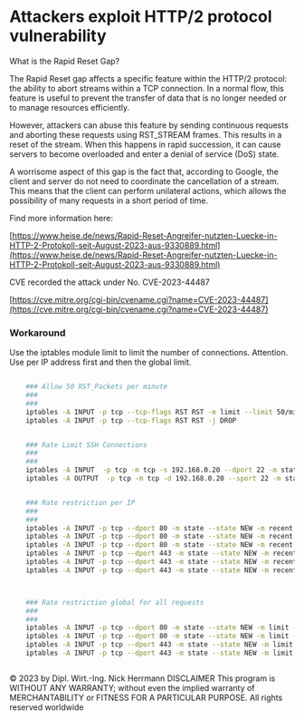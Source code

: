 # Attackers exploit HTTP/2 protocol vulnerability

What is the Rapid Reset Gap?

The Rapid Reset gap affects a specific feature within the HTTP/2 protocol: the ability to abort streams within a TCP connection. In a normal flow, this feature is useful to prevent the transfer of data that is no longer needed or to manage resources efficiently.

However, attackers can abuse this feature by sending continuous requests and aborting these requests using RST_STREAM frames. This results in a reset of the stream. When this happens in rapid succession, it can cause servers to become overloaded and enter a denial of service (DoS) state.

A worrisome aspect of this gap is the fact that, according to Google, the client and server do not need to coordinate the cancellation of a stream. This means that the client can perform unilateral actions, which allows the possibility of many requests in a short period of time.

Find more information here: 

[https://www.heise.de/news/Rapid-Reset-Angreifer-nutzten-Luecke-in-HTTP-2-Protokoll-seit-August-2023-aus-9330889.html](https://www.heise.de/news/Rapid-Reset-Angreifer-nutzten-Luecke-in-HTTP-2-Protokoll-seit-August-2023-aus-9330889.html)

CVE recorded the attack under No. CVE-2023-44487

[https://cve.mitre.org/cgi-bin/cvename.cgi?name=CVE-2023-44487](https://cve.mitre.org/cgi-bin/cvename.cgi?name=CVE-2023-44487)

### Workaround

Use the iptables module limit to limit the number of connections. Attention. Use per IP address first and then the global limit.

```bash

    ### Allow 50 RST_Packets per minute
    ###
    ###
    iptables -A INPUT -p tcp --tcp-flags RST RST -m limit --limit 50/min -j ACCEPT
    iptables -A INPUT -p tcp --tcp-flags RST RST -j DROP


    ### Rate Limit SSH Connections
    ###
    ###
    iptables -A INPUT  -p tcp -m tcp -s 192.168.0.20 --dport 22 -m state --state NEW,ESTABLISHED -m limit --limit 3/min --limit-burst 5 -j ACCEPT
    iptables -A OUTPUT  -p tcp -m tcp -d 192.168.0.20 --sport 22 -m state --state ESTABLISHED,RELATED -j ACCEPT


    ### Rate restriction per IP
    ###
    ###
    iptables -A INPUT -p tcp --dport 80 -m state --state NEW -m recent --set
    iptables -A INPUT -p tcp --dport 80 -m state --state NEW -m recent --update --seconds 1 --hitcount 50 -j LOG --log-prefix "RateLimit DROP 80: "
    iptables -A INPUT -p tcp --dport 80 -m state --state NEW -m recent --update --seconds 1 --hitcount 50 -j DROP
    iptables -A INPUT -p tcp --dport 443 -m state --state NEW -m recent --set
    iptables -A INPUT -p tcp --dport 443 -m state --state NEW -m recent --update --seconds 1 --hitcount 50 -j LOG --log-prefix "RateLimit DROP 443: "
    iptables -A INPUT -p tcp --dport 443 -m state --state NEW -m recent --update --seconds 1 --hitcount 50 -j DROP



    ### Rate restriction global for all requests
    ###
    ###
    iptables -A INPUT -p tcp --dport 80 -m state --state NEW -m limit --limit 50/sec --limit-burst 100 -j LOG --log-prefix "RateLimit ACCEPT 80: "
    iptables -A INPUT -p tcp --dport 80 -m state --state NEW -m limit --limit 50/sec --limit-burst 100 -j ACCEPT
    iptables -A INPUT -p tcp --dport 443 -m state --state NEW -m limit --limit 50/sec --limit-burst 100 -j LOG --log-prefix "RateLimit ACCEPT 443: "
    iptables -A INPUT -p tcp --dport 443 -m state --state NEW -m limit --limit 50/sec --limit-burst 100 -j ACCEPT



```


© 2023 by Dipl. Wirt.-Ing. Nick Herrmann
DISCLAIMER
This program is WITHOUT ANY WARRANTY; without even the implied warranty of
MERCHANTABILITY or FITNESS FOR A PARTICULAR PURPOSE.
All rights reserved worldwide
